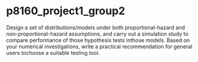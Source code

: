 # p8160_project1_group2
Design a set of distributions/models under both proportional-hazard and non-proportional-hazard assumptions, and carry out a simulation study to compare performance of those hypothesis tests inthose models. Based on your numerical investigations, write a practical recommendation for general users tochoose a suitable testing tool.

